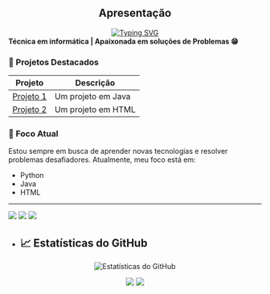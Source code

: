 <section id="apresentacao">
  <h1 align="center"> Apresentação </h1>
  <div align="center">
  <a href="https://git.io/typing-svg"><img src="https://readme-typing-svg.demolab.com?font=Fira+Code&size=22&pause=1000&color=F75C7E&width=435&lines= Meu +name+é+Rayane+ Sousa+🙃;Sempre+em+busca+de +conhecimento!" alt="Typing SVG" /></a>
  </div>
  <b>Técnica em informática | Apaixonada em soluções de Problemas 😁</b>
</p>
  
### 📌 Projetos Destacados

| Projeto        | Descrição                                                   
|----------------|----------------------------------------------|
| [Projeto 1](https://github.com/Ydvtim/CTI-P7-POO-20242-LISTA01) | Um projeto em Java        
| [Projeto 2](https://github.com/Ydvtim/Atividades-WEB-I---HTML) | Um projeto em HTML             

### 🎯 Foco Atual

Estou sempre em busca de aprender novas tecnologias e resolver problemas desafiadores. Atualmente, meu foco está em:
- Python
- Java
- HTML
-------------------------------------------
<img src="https://img.shields.io/badge/Python-3776AB?style=for-the-badge&logo=python&logoColor=white"/> <img src="https://img.shields.io/badge/Java-007396?style=for-the-badge&logo=java&logoColor=white"/> <img src="https://img.shields.io/badge/HTML5-E34F26?style=for-the-badge&logo=html5&logoColor=white"/> 
- ## 📈 Estatísticas do GitHub

<p align="center">
  <img src="https://github-readme-stats.vercel.app/api?username=Ydvtim&show_icons=true&hide_title=true&theme=dracula&title_color=ff79c6&icon_color=ff79c6&text_color=ffb6c1&bg_color=282a36" alt="Estatísticas do GitHub" />
</p>

<p align="center">
  <a href="mailto: rayanesousa@aluno.ifce.edu.br"><img src="https://img.shields.io/badge/E--mail-D14836?style=for-the-badge&logo=gmail&logoColor=white"/></a>
  <a href="https://instagram.com/https://www.instagram.com/rayanesousa20.24?igsh=MXFlM3JmeGN0cHEyNQ=="><img src="https://img.shields.io/badge/Instagram-E4405F?style=for-the-badge&logo=instagram&logoColor=white"/></a>
</p>
